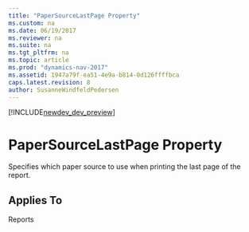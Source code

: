 ```yaml
---
title: "PaperSourceLastPage Property"
ms.custom: na
ms.date: 06/19/2017
ms.reviewer: na
ms.suite: na
ms.tgt_pltfrm: na
ms.topic: article
ms.prod: "dynamics-nav-2017"
ms.assetid: 1947a79f-ea51-4e9a-b814-0d126ffffbca
caps.latest.revision: 8
author: SusanneWindfeldPedersen
---
```


[!INCLUDE[newdev_dev_preview](../includes/newdev_dev_preview.md)]

# PaperSourceLastPage Property
Specifies which paper source to use when printing the last page of the report.  
  
## Applies To  
 Reports  

<!--
## Remarks  
 In the **Report – Properties** window, in the **PaperSourceLastPage** field, choose the paper source. The list contains 13 standard trays and 16 printer-specific trays. It is based on information in the fin.stx file.  
  
 If the printer that is used for this report does not support the specified paper source, then the printer uses the default tray that is specified by the printer driver.  
  
 If you do not specify a value for the **PaperSourceLastPage** property, then the printer uses the tray that is specified in the [PaperSourceDefaultPage Property](devenv-papersourcedefaultpage-property.md).  
  
 If you do not specify a value for either the **PapersourceLastPage** property or the PaperSourceDefaultPage property, then the printer uses the default printer tray that is defined for the operating system.  
  
 The printer specific trays that are contained in the list are intended for use with printers that have other paper sources than the ones listed in the property.  
  
 The settings in the **Print** and **Page Setup** dialog boxes override the value that is specified for the **PaperSourceLastPage** property.  
  
 You can use the **GetPaperTrayForReport** function in codeunit 1, **Application Management**, to set the paper tray from AL code. This gives you runtime control over paper tray selection for first, last, and default pages in a report.  
  
## See Also  
 [PaperSourceDefaultPage Property](devenv-papersourcedefaultpage-property.md)   
 [PaperSourceFirstPage Property](devenv-papersourcefirstpage-property.md)   
 [How to: Add GetPaperTrayForReport Procedure in Codeunit 1](How-to--Add-GetPaperTrayForReport-Procedure-in-Codeunit-1.md) -->